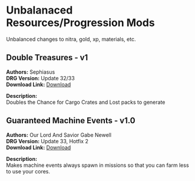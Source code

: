 # Unbalanaced Resources/Progression Mods

Unbalanced changes to nitra, gold, xp, materials, etc.

<!-- mod list -->

## Double Treasures - v1
**Authors:** Sephiasus  
**DRG Version:** Update 32/33  
**Download Link:** [Download](https://github.com/ArcticEcho/DRG-Mods/raw/b750e2b240a642c5448e78fc0f0d0d410b7526d0/Gameplay/Unbalanced/Resources%20%26%20Progression/Double%20Treasures%20-%20V1%20_P.pak)  

**Description:**  
Doubles the Chance for Cargo Crates and Lost packs to generate

## Guaranteed Machine Events - v1.0
**Authors:** Our Lord And Savior Gabe Newell  
**DRG Version:** Update 33, Hotfix 2  
**Download Link:** [Download](https://github.com/ArcticEcho/DRG-Mods/raw/5d5fd07ff425c81d9bc5de6f2a9472f72abda92b/Gameplay/Unbalanced/Resources%20%26%20Progression/Guaranteed%20Machine%20Events%20-%20V1.0%20_P.pak)  

**Description:**  
Makes machine events always spawn in missions so that you can farm less to use your cores.